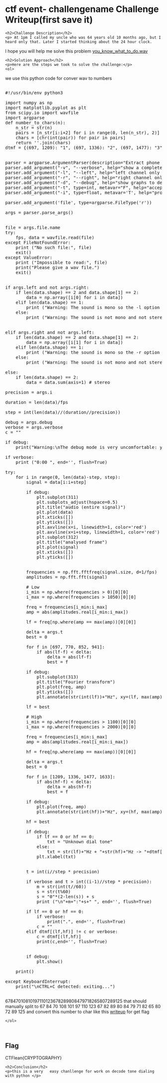 
<!DOCTYPE html>
<html>

<body>
    <h1>ctf event- challengename Challenge Writeup(first save it)</h1>

    <h2>Challenge Description</h2>
    <p> At 1pm I called my uncle who was 64 years old 10 months ago, but I heard only that. Later I started thinking about the 24 hour clock.

I hope you will help me solve this problem
 <a href="https://ctflearn.com/challenge/download/889">you_know_what_to_do.wav</a>
</p>
 
    <h2>Solution Approach</h2>
    <p>Here are the steps we took to solve the challenge:</p>
    <ol>
we use this python code for conver wav to numbers
<pre>

#!/usr/bin/env python3

import numpy as np
import matplotlib.pyplot as plt
from scipy.io import wavfile
import argparse
def number_to_chars(n):
    n_str = str(n)
    pairs = [n_str[i:i+2] for i in range(0, len(n_str), 2)]
    chars = [chr(int(pair)) for pair in pairs]
    return ''.join(chars)
dtmf = {(697, 1209): "1", (697, 1336): "2", (697, 1477): "3", (770, 1209): "4", (770, 1336): "5", (770, 1477): "6", (852, 1209): "7", (852, 1336): "8", (852, 1477): "9", (941, 1209): "*", (941, 1336): "0", (941, 1477): "#", (697, 1633): "A", (770, 1633): "B", (852, 1633): "C", (941, 1633): "D"}


parser = argparse.ArgumentParser(description="Extract phone numbers from an audio recording of the dial tones.")
parser.add_argument("-v", "--verbose", help="show a complete timeline", action="store_true")
parser.add_argument("-l", "--left", help="left channel only (if the sound is stereo)", action="store_true")
parser.add_argument("-r", "--right", help="right channel only (if the sound is stereo)", action="store_true")
parser.add_argument("-d", "--debug", help="show graphs to debug", action="store_true")
parser.add_argument("-t", type=int, metavar="F", help="acceptable frequency error (in hertz, 20 by default)", default=20)
parser.add_argument("-i", type=float, metavar='T', help="process by T seconds intervals (0.04 by default)", default=0.04)

parser.add_argument('file', type=argparse.FileType('r'))

args = parser.parse_args()


file = args.file.name
try:
    fps, data = wavfile.read(file)
except FileNotFoundError:
    print ("No such file:", file)
    exit()
except ValueError:
    print ("Impossible to read:", file)
    print("Please give a wav file.")
    exit()


if args.left and not args.right:
    if len(data.shape) == 2 and data.shape[1] == 2:
        data = np.array([i[0] for i in data])
    elif len(data.shape) == 1:
        print ("Warning: The sound is mono so the -l option was ignored.")
    else:
        print ("Warning: The sound is not mono and not stereo ("+str(data.shape[1])+" canals)... so the -l option was ignored.")


elif args.right and not args.left:
    if len(data.shape) == 2 and data.shape[1] == 2:
        data = np.array([i[1] for i in data])
    elif len(data.shape) == 1:
        print ("Warning: the sound is mono so the -r option was ignored.")
    else:
        print ("Warning: The sound is not mono and not stereo ("+str(data.shape[1])+" canals)... so the -r option was ignored.")

else:
    if len(data.shape) == 2: 
        data = data.sum(axis=1) # stereo

precision = args.i

duration = len(data)/fps

step = int(len(data)//(duration//precision))

debug = args.debug
verbose = args.verbose
c = ""

if debug:
    print("Warning:\nThe debug mode is very uncomfortable: you need to close each window to continue.\nFeel free to kill the process doing CTRL+C and then close the window.\n")

if verbose:
    print ("0:00 ", end='', flush=True)

try:
    for i in range(0, len(data)-step, step):
        signal = data[i:i+step]

        if debug:
            plt.subplot(311)
            plt.subplots_adjust(hspace=0.5)
            plt.title("audio (entire signal)")
            plt.plot(data)
            plt.xticks([])
            plt.yticks([])
            plt.axvline(x=i, linewidth=1, color='red')
            plt.axvline(x=i+step, linewidth=1, color='red')
            plt.subplot(312)
            plt.title("analysed frame")
            plt.plot(signal)
            plt.xticks([])
            plt.yticks([])
        
        
        frequencies = np.fft.fftfreq(signal.size, d=1/fps)
        amplitudes = np.fft.fft(signal)

        # Low
        i_min = np.where(frequencies > 0)[0][0]
        i_max = np.where(frequencies > 1050)[0][0]
        
        freq = frequencies[i_min:i_max]
        amp = abs(amplitudes.real[i_min:i_max])

        lf = freq[np.where(amp == max(amp))[0][0]]

        delta = args.t
        best = 0

        for f in [697, 770, 852, 941]:
            if abs(lf-f) < delta:
                delta = abs(lf-f)
                best = f

        if debug:
            plt.subplot(313)
            plt.title("Fourier transform")
            plt.plot(freq, amp)
            plt.yticks([])
            plt.annotate(str(int(lf))+"Hz", xy=(lf, max(amp)))

        lf = best

        # High
        i_min = np.where(frequencies > 1100)[0][0]
        i_max = np.where(frequencies > 2000)[0][0]

        freq = frequencies[i_min:i_max]
        amp = abs(amplitudes.real[i_min:i_max])

        hf = freq[np.where(amp == max(amp))[0][0]]

        delta = args.t
        best = 0

        for f in [1209, 1336, 1477, 1633]:
            if abs(hf-f) < delta:
                delta = abs(hf-f)
                best = f

        if debug:
            plt.plot(freq, amp)
            plt.annotate(str(int(hf))+"Hz", xy=(hf, max(amp)))

        hf = best

        if debug:
            if lf == 0 or hf == 0:
                txt = "Unknown dial tone"
            else:
                txt = str(lf)+"Hz + "+str(hf)+"Hz -> "+dtmf[(lf,hf)]
            plt.xlabel(txt)


        t = int(i//step * precision)

        if verbose and t > int((i-1)//step * precision):
            m = str(int(t//60))
            s = str(t%60)
            s = "0"*(2-len(s)) + s
            print ("\n"+m+":"+s+" ", end='', flush=True)

        if lf == 0 or hf == 0:
            if verbose:
                print(".", end='', flush=True)
            c = ""
        elif dtmf[(lf,hf)] != c or verbose:
            c = dtmf[(lf,hf)]
            print(c,end='', flush=True)  
            

        if debug:
            plt.show()

    print()

except KeyboardInterrupt:
    print("\nCTRL+C detected: exiting...")

</pre>
67847010810197110123678289808479718265807289125     that should manually split to 67 84 70 108 101 97 110 123 67 82 89 80 84 79 71 82 65 80 72 89 125       and convert this number to char like this <a href="https://cybersecctf.github.io/blog/2024/practice/picoctf/thenumbers/writeup1.md">writeup</a> for get   flag
    
    </ol>
<br>
    <h2>Flag</h2>
    <p class="flag">CTFlean{CRYPTOGRAPHY}
</p>

    <h2>Conclusion</h2>
    <p>this is a very   easy chanllenge for work on decode tone dialing with python </p>
</body>
</html>



